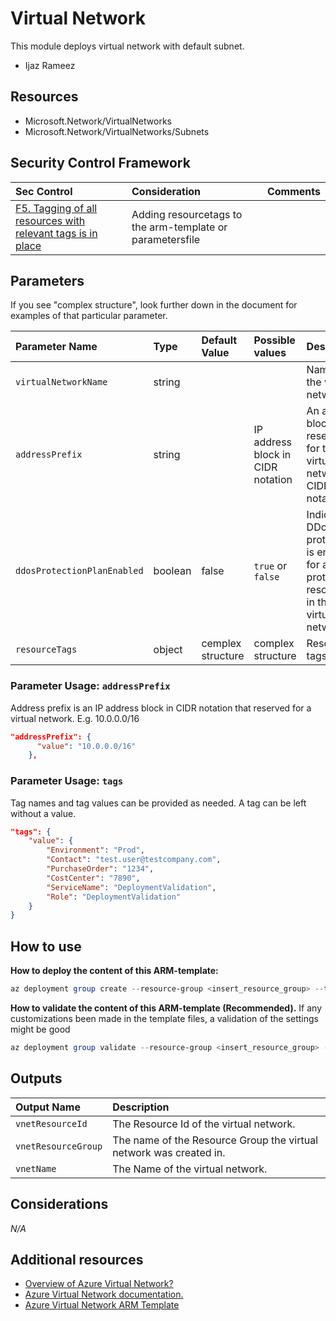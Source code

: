 # Virtual Network
This module deploys virtual network with default subnet.
- Ijaz Rameez

## Resources

- Microsoft.Network/VirtualNetworks
- Microsoft.Network/VirtualNetworks/Subnets

## Security Control Framework

| Sec Control | Consideration | Comments |
| :-             | :-   | :-            |
| [F5. Tagging of all resources with relevant tags is in place](https://dev.azure.com/visolitcloud/Cloud%20Center%20of%20Excellence/_wiki/wikis/Cloud%20Center%20of%20Excellence/276/F5.-Tagging-of-all-resources-with-relevant-tags-is-in-place) | Adding resourcetags to the arm-template or parametersfile |  |

## Parameters

If you see "complex structure", look further down in the document for examples of that particular parameter.

| Parameter Name | Type | Default Value | Possible values | Description | Required |
| :-             | :-   | :-            | :-              | :-          | :- |
| `virtualNetworkName` | string | | | Name of the virtual network | Yes |
| `addressPrefix` | string | | IP address block in CIDR notation | An address block reserved for this virtual network in CIDR notation | Yes |
| `ddosProtectionPlanEnabled` | boolean | false | `true` or ` false` | Indicates if DDoS protection is enabled for all the protected resources in the virtual network | No |
| `resourceTags` | object | cemplex structure | complex structure | Resource tags | No |

### Parameter Usage: `addressPrefix`

Address prefix is an IP address block in CIDR notation that reserved for a virtual network. E.g. 10.0.0.0/16

```json
"addressPrefix": {
      "value": "10.0.0.0/16"
    },
```

### Parameter Usage: `tags`

Tag names and tag values can be provided as needed. A tag can be left without a value.

```json
"tags": {
    "value": {
        "Environment": "Prod",
        "Contact": "test.user@testcompany.com",
        "PurchaseOrder": "1234",
        "CostCenter": "7890",
        "ServiceName": "DeploymentValidation",
        "Role": "DeploymentValidation"
    }
}
```

## How to use
**How to deploy the content of this ARM-template:** 
```powershell
az deployment group create --resource-group <insert_resource_group> --template-file <file_path.json> --parameters <file_path.parameters.json>
```

**How to validate the content of this ARM-template (Recommended).**
If any customizations been made in the template files, a validation of the settings might be good 
```powershell
az deployment group validate --resource-group <insert_resource_group> --template-file <file_path.json> --parameters <file_path.parameters.json>
```

## Outputs

| Output Name | Description |
| :-          | :-          |
| `vnetResourceId` | The Resource Id of the virtual network.
| `vnetResourceGroup` | The name of the Resource Group the virtual network was created in.
| `vnetName` | The Name of the virtual network.

## Considerations

*N/A*

## Additional resources

- [Overview of Azure Virtual Network?](https://docs.microsoft.com/en-us/azure/virtual-network/virtual-networks-overview)
- [Azure Virtual Network documentation.](https://docs.microsoft.com/en-us/azure/virtual-network/)
- [Azure Virtual Network ARM Template](https://docs.microsoft.com/en-us/azure/templates/microsoft.network/virtualnetworks)

